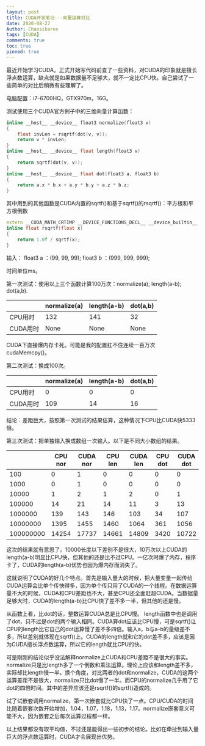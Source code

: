 ```yaml
---
layout: post
title: CUDA开发笔记---向量运算对比
date: 2020-08-27
Author: Chaosikaros
tags: [CUDA]
comments: true
toc: true
pinned: true
---
```

最近开始学习CUDA。正式开始写代码前查了一些资料，对CUDA的印象就是擅长浮点数运算，缺点就是如果数据量不足够大，就不一定比CPU快。自己尝试了一些简单的对比后稍微有些理解了。

电脑配置：i7-6700HQ，GTX970m，16G。

测试使用三个CUDA官方例子中的三维向量计算函数：

```c++
inline __host__ __device__ float3 normalize(float3 v)
{
    float invLen = rsqrtf(dot(v, v));
    return v * invLen;
}
inline __host__ __device__ float length(float3 v)
{
    return sqrtf(dot(v, v));
}
inline __host__ __device__ float dot(float3 a, float3 b)
{
    return a.x * b.x + a.y * b.y + a.z * b.z;
}
```
其中用到的其他函数是CUDA内置的sqrtf()和基于sqrtf()的rsqrtf()：平方根和平方根倒数

```c++
extern __CUDA_MATH_CRTIMP __DEVICE_FUNCTIONS_DECL__ __device_builtin__ float __cdecl sqrtf(float) __THROW; 
inline float rsqrtf(float x)
{
    return 1.0f / sqrtf(x);
}
```

输入： float3 a ：(99, 99, 99);
            float3 b ：(999, 999, 999);

时间单位ms。

第一次测试：使用以上三个函数计算100万次：normalize(a); length(a-b); dot(a,b).

|          | normalize(a) | length(a-b) | dot(a,b) |
| -------- | ------------ | ----------- | -------- |
| CPU用时  | 132          | 141         | 32       |
| CUDA用时 | None         | None        | None     |

CUDA下直接爆内存卡死。可能是我的配置扛不住连续一百万次cudaMemcpy()。

第二次测试：换成100次。

|          | normalize(a) | length(a-b) | dot(a,b) |
| -------- | ------------ | ----------- | -------- |
| CPU用时  | 0            | 0           | 0        |
| CUDA用时 | 109          | 14          | 16       |

结论：差距巨大，按照第一次测试的结果估算，这种情况下CPU比CUDA快5333倍。

第三次测试：把单独输入换成数组一次输入。以下是不同大小数组的结果。

|           | CPU nor | CUDA nor | CPU len | CUDA len | CPU dot | CUDA dot |
| --------- | ------- | -------- | ------- | -------- | ------- | -------- |
| 100       | 0       | 1        | 0       | 0        | 0       | 0        |
| 1000      | 0       | 1        | 0       | 0        | 0       | 0        |
| 10000     | 1       | 2        | 1       | 2        | 0       | 1        |
| 100000    | 14      | 21       | 14      | 11       | 3       | 13       |
| 1000000   | 139     | 143      | 146     | 103      | 34      | 107      |
| 10000000  | 1395    | 1455     | 1460    | 1064     | 361     | 1056     |
| 100000000 | 14254   | 17737    | 14661   | 14809    | 3420    | 10722    |

这次的结果就有意思了。10000长度以下差别不是很大，10万次以上CUDA的length(a-b)明显比CPU快，但其他的还是比不过CPU。一亿次时爆了内存，程序卡了，CUDA的length(a-b)优势也因为爆内存而消失了。

这就说明了CUDA的好几个特点。首先是输入量大的时候，把大量变量一起传给CUDA运算会比单个传快得多，因为单个传只用了CUDA的一个线程。在数据运算量不大的时候，CUDA和CPU差距也不大，甚至CPU还全面赶超CUDA。当数据量足够大时，CUDA的length(a-b)比CPU快了差不多一半，但其他的还是慢。

从函数上看，比dot的话，整数运算CUDA总是比CPU慢。 length函数中也是调用了dot，只不过是dot的两个输入相同。CUDA算dot应该比CPU慢，可是sqrtf()让CPU的length比它自己的dot运算慢了差不多四倍。输入a，b与a-b的量级差不多，所以差别就体现在sqrtf()上。CUDA的length就和它的dot差不多，应该是因为CUDA擅长浮点数运算，所以它的length就比CPU的快。

可是刚刚的结论似乎没法解释normalize上CUDA和CPU差距不是很大的事实。normalize只是比length多了一个倒数和乘法运算。理论上应该和length差不多，实际却比length慢一半。换个角度，对比两者的dot和normalize，CUDA的这两个运算差距不是很大，normalize只比dot慢了一半。而CPU的normalize几乎用了它dot的四倍时间。其中的差异应该还是rsqrtf()的sqrtf()造成的。

试了试嵌套调用normalize，第一次嵌套就比CPU快了一点。CPU/CUDA的时间比随着嵌套次数开始增加，1.04，1.07，1.18，1.13，1.17。normalize嵌套意义可能不大，因为嵌套之后每次运算过程都一样。

以上结果都没有取平均值，不过还是能得出一些初步的结论。比如在牵扯到输入量巨大的浮点数运算时，CUDA才会展现出优势。

